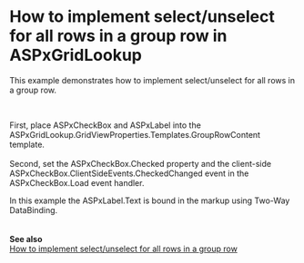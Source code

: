 # How to implement select/unselect for all rows in a group row in ASPxGridLookup


This example demonstrates how to implement select/unselect for all rows in a group row.
<p> </p>
<p>First, place ASPxCheckBox and ASPxLabel into the ASPxGridLookup.GridViewProperties.Templates.GroupRowContent template.<br /> <br /> Second, set the ASPxCheckBox.Checked property and the client-side ASPxCheckBox.ClientSideEvents.CheckedChanged event in the ASPxCheckBox.Load event handler.</p>
<p>In this example the ASPxLabel.Text is bound in the markup using Two-Way DataBinding.<br /><br /><br /><strong>See also<br /></strong><a href="https://www.devexpress.com/Support/Center/p/E1760">How to implement select/unselect for all rows in a group row</a></p>

<br/>


